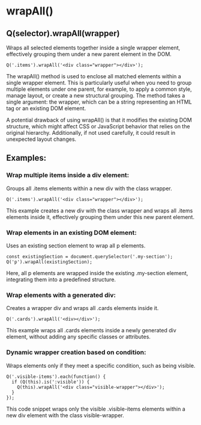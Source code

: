 # wrapAll()
## Q(selector).wrapAll(wrapper)
Wraps all selected elements together inside a single wrapper element, effectively grouping them under a new parent element in the DOM.
```
Q('.items').wrapAll('<div class="wrapper"></div>');
```
The wrapAll() method is used to enclose all matched elements within a single wrapper element. This is particularly useful when you need to group multiple elements under one parent, for example, to apply a common style, manage layout, or create a new structural grouping. The method takes a single argument: the wrapper, which can be a string representing an HTML tag or an existing DOM element.

A potential drawback of using wrapAll() is that it modifies the existing DOM structure, which might affect CSS or JavaScript behavior that relies on the original hierarchy. Additionally, if not used carefully, it could result in unexpected layout changes.

## Examples:
### Wrap multiple items inside a div element:

Groups all .items elements within a new div with the class wrapper.
```
Q('.items').wrapAll('<div class="wrapper"></div>');
```
This example creates a new div with the class wrapper and wraps all .items elements inside it, effectively grouping them under this new parent element.

### Wrap elements in an existing DOM element:

Uses an existing section element to wrap all p elements.
```
const existingSection = document.querySelector('.my-section');
Q('p').wrapAll(existingSection);
```
Here, all p elements are wrapped inside the existing .my-section element, integrating them into a predefined structure.

### Wrap elements with a generated div:

Creates a wrapper div and wraps all .cards elements inside it.
```
Q('.cards').wrapAll('<div></div>');
```
This example wraps all .cards elements inside a newly generated div element, without adding any specific classes or attributes.

### Dynamic wrapper creation based on condition:

Wraps elements only if they meet a specific condition, such as being visible.
```
Q('.visible-items').each(function() {
  if (Q(this).is(':visible')) {
    Q(this).wrapAll('<div class="visible-wrapper"></div>');
  }
});
```
This code snippet wraps only the visible .visible-items elements within a new div element with the class visible-wrapper.